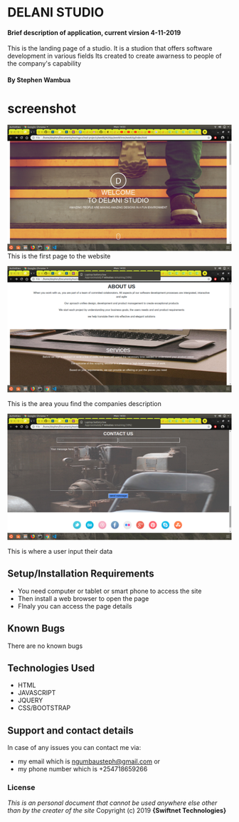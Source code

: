 # DELANI STUDIO
#### Brief description of application, current virsion 4-11-2019
This is the landing page of a studio. It is a studion that offers software development in various fields
Its created to create awarness to people of the company's capability
#### By **Stephen Wambua**

# screenshot

![Home page](images/welcome.png)
This is the first page to the website

![About section](images/about.png)

This is the area youu find the companies description

![form section](images/form.png)

This is where a user input their data

## Setup/Installation Requirements
* You need computer or tablet or smart phone to access the site
* Then install a web browser to open the page
* FInaly you can access the page details 
## Known Bugs
There are no known bugs
## Technologies Used
* HTML
* JAVASCRIPT
* JQUERY
* CSS/BOOTSTRAP
## Support and contact details
In case of any issues you can contact me via:
* my email which is ngumbausteph@gmail.com or
* my phone number which is +254718659266
### License
*This is an personal document that cannot be used anywhere else other than by the creater of the site*
Copyright (c) 2019
**{Swiftnet Technologies}**
